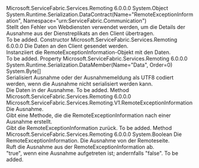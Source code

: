 <Type Name="RemoteExceptionInformation" FullName="Microsoft.ServiceFabric.Services.Remoting.V1.RemoteExceptionInformation">
  <TypeSignature Language="C#" Value="public class RemoteExceptionInformation" />
  <TypeSignature Language="ILAsm" Value=".class public auto ansi beforefieldinit RemoteExceptionInformation extends System.Object" />
  <TypeSignature Language="DocId" Value="T:Microsoft.ServiceFabric.Services.Remoting.V1.RemoteExceptionInformation" />
  <TypeSignature Language="VB.NET" Value="Public Class RemoteExceptionInformation" />
  <TypeSignature Language="F#" Value="type RemoteExceptionInformation = class" />
  <AssemblyInfo>
    <AssemblyName>Microsoft.ServiceFabric.Services.Remoting</AssemblyName>
    <AssemblyVersion>6.0.0.0</AssemblyVersion>
  </AssemblyInfo>
  <Base>
    <BaseTypeName>System.Object</BaseTypeName>
  </Base>
  <Interfaces />
  <Attributes>
    <Attribute>
      <AttributeName>System.Runtime.Serialization.DataContract(Name="RemoteExceptionInformation", Namespace="urn:ServiceFabric.Communication")</AttributeName>
    </Attribute>
  </Attributes>
  <Docs>
    <summary>
            Stellt den Fehler von Webdiensten verwendet werden, um die Details der Ausnahme aus der Dienstreplikats an den Client übertragen.
            </summary>
    <remarks>To be added.</remarks>
  </Docs>
  <Members>
    <Member MemberName=".ctor">
      <MemberSignature Language="C#" Value="public RemoteExceptionInformation (byte[] data);" />
      <MemberSignature Language="ILAsm" Value=".method public hidebysig specialname rtspecialname instance void .ctor(unsigned int8[] data) cil managed" />
      <MemberSignature Language="DocId" Value="M:Microsoft.ServiceFabric.Services.Remoting.V1.RemoteExceptionInformation.#ctor(System.Byte[])" />
      <MemberSignature Language="VB.NET" Value="Public Sub New (data As Byte())" />
      <MemberSignature Language="F#" Value="new Microsoft.ServiceFabric.Services.Remoting.V1.RemoteExceptionInformation : byte[] -&gt; Microsoft.ServiceFabric.Services.Remoting.V1.RemoteExceptionInformation" Usage="new Microsoft.ServiceFabric.Services.Remoting.V1.RemoteExceptionInformation data" />
      <MemberType>Constructor</MemberType>
      <AssemblyInfo>
        <AssemblyName>Microsoft.ServiceFabric.Services.Remoting</AssemblyName>
        <AssemblyVersion>6.0.0.0</AssemblyVersion>
      </AssemblyInfo>
      <Parameters>
        <Parameter Name="data" Type="System.Byte[]" />
      </Parameters>
      <Docs>
        <param name="data">Die Daten an den Client gesendet werden.</param>
        <summary>
            Instanziiert die RemoteExceptionInformation-Objekt mit den Daten.
            </summary>
        <remarks>To be added.</remarks>
      </Docs>
    </Member>
    <Member MemberName="Data">
      <MemberSignature Language="C#" Value="public byte[] Data { get; }" />
      <MemberSignature Language="ILAsm" Value=".property instance unsigned int8[] Data" />
      <MemberSignature Language="DocId" Value="P:Microsoft.ServiceFabric.Services.Remoting.V1.RemoteExceptionInformation.Data" />
      <MemberSignature Language="VB.NET" Value="Public ReadOnly Property Data As Byte()" />
      <MemberSignature Language="F#" Value="member this.Data : byte[]" Usage="Microsoft.ServiceFabric.Services.Remoting.V1.RemoteExceptionInformation.Data" />
      <MemberType>Property</MemberType>
      <AssemblyInfo>
        <AssemblyName>Microsoft.ServiceFabric.Services.Remoting</AssemblyName>
        <AssemblyVersion>6.0.0.0</AssemblyVersion>
      </AssemblyInfo>
      <Attributes>
        <Attribute>
          <AttributeName>System.Runtime.Serialization.DataMember(Name="Data", Order=0)</AttributeName>
        </Attribute>
      </Attributes>
      <ReturnValue>
        <ReturnType>System.Byte[]</ReturnType>
      </ReturnValue>
      <Docs>
        <summary>
            Serialisiert Ausnahme oder der Ausnahmemeldung als UTF8 codiert werden, wenn die Ausnahme nicht serialisiert werden kann.
            </summary>
        <value>Die Daten in der Ausnahme.</value>
        <remarks>To be added.</remarks>
      </Docs>
    </Member>
    <Member MemberName="FromException">
      <MemberSignature Language="C#" Value="public static Microsoft.ServiceFabric.Services.Remoting.V1.RemoteExceptionInformation FromException (Exception exception);" />
      <MemberSignature Language="ILAsm" Value=".method public static hidebysig class Microsoft.ServiceFabric.Services.Remoting.V1.RemoteExceptionInformation FromException(class System.Exception exception) cil managed" />
      <MemberSignature Language="DocId" Value="M:Microsoft.ServiceFabric.Services.Remoting.V1.RemoteExceptionInformation.FromException(System.Exception)" />
      <MemberSignature Language="F#" Value="static member FromException : Exception -&gt; Microsoft.ServiceFabric.Services.Remoting.V1.RemoteExceptionInformation" Usage="Microsoft.ServiceFabric.Services.Remoting.V1.RemoteExceptionInformation.FromException exception" />
      <MemberType>Method</MemberType>
      <AssemblyInfo>
        <AssemblyName>Microsoft.ServiceFabric.Services.Remoting</AssemblyName>
        <AssemblyVersion>6.0.0.0</AssemblyVersion>
      </AssemblyInfo>
      <ReturnValue>
        <ReturnType>Microsoft.ServiceFabric.Services.Remoting.V1.RemoteExceptionInformation</ReturnType>
      </ReturnValue>
      <Parameters>
        <Parameter Name="exception" Type="System.Exception" />
      </Parameters>
      <Docs>
        <param name="exception">Die Ausnahme.</param>
        <summary>
            Gibt eine Methode, die die RemoteExceptionInformation nach einer Ausnahme erstellt.
            </summary>
        <returns>Gibt die RemoteExceptionInformation zurück.</returns>
        <remarks>To be added.</remarks>
      </Docs>
    </Member>
    <Member MemberName="ToException">
      <MemberSignature Language="C#" Value="public static bool ToException (Microsoft.ServiceFabric.Services.Remoting.V1.RemoteExceptionInformation remoteExceptionInformation, out Exception result);" />
      <MemberSignature Language="ILAsm" Value=".method public static hidebysig bool ToException(class Microsoft.ServiceFabric.Services.Remoting.V1.RemoteExceptionInformation remoteExceptionInformation, [out] class System.Exception&amp; result) cil managed" />
      <MemberSignature Language="DocId" Value="M:Microsoft.ServiceFabric.Services.Remoting.V1.RemoteExceptionInformation.ToException(Microsoft.ServiceFabric.Services.Remoting.V1.RemoteExceptionInformation,System.Exception@)" />
      <MemberSignature Language="F#" Value="static member ToException : Microsoft.ServiceFabric.Services.Remoting.V1.RemoteExceptionInformation *  -&gt; bool" Usage="Microsoft.ServiceFabric.Services.Remoting.V1.RemoteExceptionInformation.ToException (remoteExceptionInformation, result)" />
      <MemberType>Method</MemberType>
      <AssemblyInfo>
        <AssemblyName>Microsoft.ServiceFabric.Services.Remoting</AssemblyName>
        <AssemblyVersion>6.0.0.0</AssemblyVersion>
      </AssemblyInfo>
      <ReturnValue>
        <ReturnType>System.Boolean</ReturnType>
      </ReturnValue>
      <Parameters>
        <Parameter Name="remoteExceptionInformation" Type="Microsoft.ServiceFabric.Services.Remoting.V1.RemoteExceptionInformation" />
        <Parameter Name="result" Type="System.Exception&amp;" RefType="out" />
      </Parameters>
      <Docs>
        <param name="remoteExceptionInformation">Die RemoteExceptionInformation.</param>
        <param name="result">Die Ausnahme von der Remoteseite.</param>
        <summary>
            Ruft die Ausnahme aus der RemoteExceptionInformation ab.
            </summary>
        <returns>"true", wenn eine Ausnahme aufgetreten ist; andernfalls "false".</returns>
        <remarks>To be added.</remarks>
      </Docs>
    </Member>
  </Members>
</Type>
